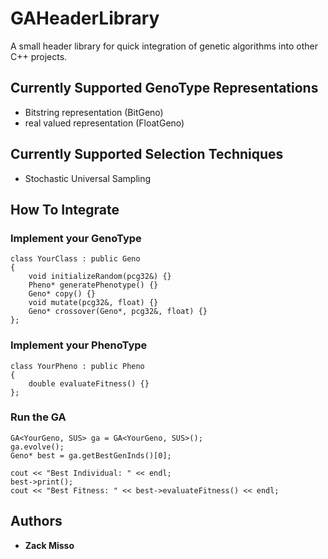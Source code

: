 # GAHeaderLibrary

A small header library for quick integration of genetic algorithms into other
C++ projects.

## Currently Supported GenoType Representations
* Bitstring representation (BitGeno)
* real valued representation (FloatGeno)

## Currently Supported Selection Techniques
* Stochastic Universal Sampling

## How To Integrate

### Implement your GenoType

```
class YourClass : public Geno
{
    void initializeRandom(pcg32&) {}
    Pheno* generatePhenotype() {}
    Geno* copy() {}
    void mutate(pcg32&, float) {}
    Geno* crossover(Geno*, pcg32&, float) {}
};
```

### Implement your PhenoType
```
class YourPheno : public Pheno
{
    double evaluateFitness() {}
};
```

### Run the GA
```
GA<YourGeno, SUS> ga = GA<YourGeno, SUS>();
ga.evolve();
Geno* best = ga.getBestGenInds()[0];

cout << "Best Individual: " << endl;
best->print();
cout << "Best Fitness: " << best->evaluateFitness() << endl;
```

## Authors

* **Zack Misso**
